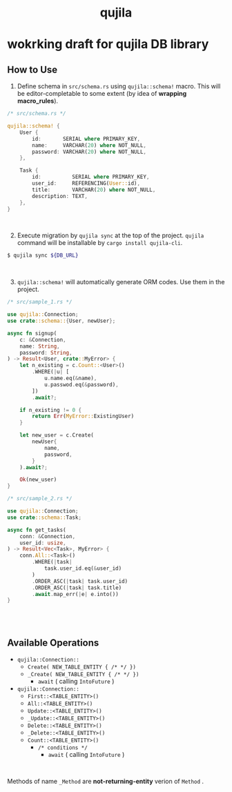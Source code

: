 <div align="center">
    <h1>qujila</h1>
</div>

# wokrking draft for **qujila** DB library

## How to Use
1. Define schema in `src/schema.rs` using `qujila::schema!` macro. This will be editor-completable to some extent (by idea of **wrapping macro_rules**).

```rust
/* src/schema.rs */

qujila::schema! {
    User {
        id:       SERIAL where PRIMARY_KEY,
        name:     VARCHAR(20) where NOT_NULL,
        password: VARCHAR(20) where NOT_NULL,
    },

    Task {
        id:          SERIAL where PRIMARY_KEY,
        user_id:     REFERENCING(User::id),
        title:       VARCHAR(20) where NOT_NULL,
        description: TEXT,
    },
}
```

<br/>

2. Execute migration by `qujila sync` at the top of the project. `qujila` command will be installable by `cargo install qujila-cli`.

```sh
$ qujila sync ${DB_URL}
```

<br/>

3. `qujila::schema!` will automatically generate ORM codes. Use them in the project.

```rust
/* src/sample_1.rs */

use qujila::Connection;
use crate::schema::{User, newUser};

async fn signup(
    c: &Connection,
    name: String,
    password: String,
) -> Result<User, crate::MyError> {
    let n_existing = c.Count::<User>()
        .WHERE(|u| [
            u.name.eq(&name),
            u.passwod.eq(&password),
        ])
        .await?;

    if n_existing != 0 {
        return Err(MyError::ExistingUser)
    }

    let new_user = c.Create(
        newUser{
            name,
            password,
        }
    ).await?;

    Ok(new_user)
}
```

```rust
/* src/sample_2.rs */

use qujila::Connection;
use crate::schema::Task;

async fn get_tasks(
    conn: &Connection,
    user_id: usize,
) -> Result<Vec<Task>, MyError> {
    conn.All::<Task>()
        .WHERE(|task|
            task.user_id.eq(&user_id)
        )
        .ORDER_ASC(|task| task.user_id)
        .ORDER_ASC(|task| task.title)
        .await.map_err(|e| e.into())
}
```

<br/>
<br/>

## Available Operations
- `qujila::Connection::`
  - `Create( NEW_TABLE_ENTITY { /* */ })`
  - `_Create( NEW_TABLE_ENTITY { /* */ })`
    - `await` ( calling `IntoFuture` )
- `qujila::Connection::`
  - `First::<TABLE_ENTITY>()`
  - `All::<TABLE_ENTITY>()`
  - `Update::<TABLE_ENTITY>()`
  - `_Update::<TABLE_ENTITY>()`
  - `Delete::<TABLE_ENTITY>()`
  - `_Delete::<TABLE_ENTITY>()`
  - `Count::<TABLE_ENTITY>()`
    - `/* conditions */`
      - `await` ( calling `IntoFuture` )

<br/>

Methods of name `_Method` are **not-returning-entity** verion of `Method` .
